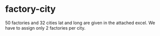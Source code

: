 # factory-city
50 factories and 32 cities lat and long are given in the attached excel.  We have to assign only 2 factories per city.

